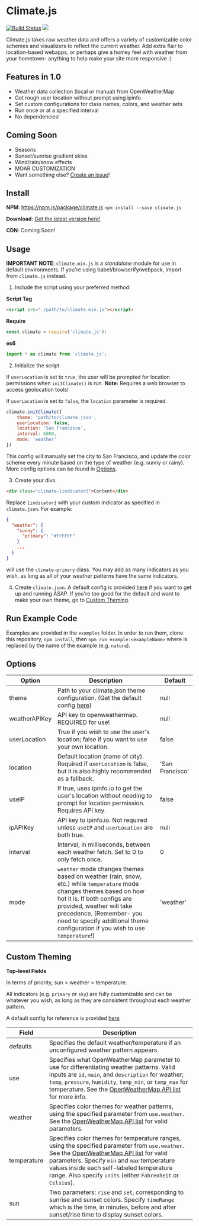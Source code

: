 # Climate.js

[![Build Status](https://travis-ci.org/dbqeo/climate.js.svg?branch=master)](https://travis-ci.org/dbqeo/climate.js)
[![](https://img.shields.io/badge/license-MIT-red.svg)](https://github.com/dbqeo/climate.js)


Climate.js takes raw weather data and offers a variety of customizable color schemes and visualizers to reflect the current weather. Add extra flair to location-based webapps, or perhaps give a homey feel with weather from your hometown- anything to help make your site more responsive :)


## Features in 1.0
 - Weather data collection (local or manual) from OpenWeatherMap
 - Get rough user location without prompt using ipinfo
 - Set custom configurations for class names, colors, and weather sets
 - Run once or at a specified interval
 - No dependencies!

## Coming Soon
 - Seasons
 - Sunset/sunrise gradient skies
 - Wind/rain/snow effects
 - MOAR CUSTOMIZATION
 - Want something else? [Create an issue](https://github.com/dbqeo/climate.js/issues/new)!

## Install

**NPM**: https://npm.js/package/climate.js `npm install --save climate.js`

**Download**: [Get the latest version here!](https://github.com/dbqeo/climate.js/releases/latest)

**CDN**: Coming Soon!

## Usage

**IMPORTANT NOTE**: `climate.min.js` is a *standalone* module for use in default environments. If you're using babel/browserify/webpack, import from `climate.js` instead.

1. Include the script using your preferred method:

**Script Tag**
```html
<script src="./path/to/climate.min.js"></script>
```

**Require**
```javascript
const climate = require('climate.js');
```

**es6**
```javascript
import * as climate from 'climate.js';
```

2. Initialize the script.

If `userLocation` is set to `true`, the user will be prompted for location permissions when `initClimate()` is run. **Note:** Requires a web browser to access geolocation tools!

If `userLocation` is set to `false`, the `location` parameter is required.

```javascript
climate.initClimate({
    theme: 'path/to/climate.json',
    userLocation: false,
    location: 'San Francisco',
    interval: 6000,
    mode: 'weather'
})
```

This config will manually set the city to San Francisco, and update the color scheme every minute based on the type of weather (e.g. sunny or rainy). More config options can be found in [Options](#options).

3. Create your divs.

```html
<div class="climate-[indicator]">Content</div>
```

Replace `[indicator]` with your custom indicator as specified in `climate.json`. For example:

```json
{
  "weather": {
    "sunny": {
      "primary": "#FFFFFF"
    }
    ...
  }
}
```
will use the `climate-primary` class. You may add as many indicators as you wish, as long as all of your weather patterns have the same indicators.

4. Create `climate.json`. A default config is provided [here](https://github.com/dbqeo/climate.js/blob/master/examples/climate.json) if you want to get up and running ASAP. If you're too good for the default and want to make your own theme, go to [Custom Theming](#custom-theming).

## Run Example Code

Examples are provided in the `examples` folder. In order to run them, clone this repository, `npm install`, then `npm run example:<exampleName>` where <exampleName> is replaced by the name of the example (e.g. `nature`).

## Options

| Option        	| Description                                                                                                                                                                                                                                                                  	| Default         	|
|---------------	|------------------------------------------------------------------------------------------------------------------------------------------------------------------------------------------------------------------------------------------------------------------------------	|-----------------	|
| theme         	| Path to your climate.json theme configuration. (Get the default config [here](#))                                                                                                                                                                                            	| null            	|
| weatherAPIKey 	| API key to openweathermap. REQUIRED for use!                                                                                                                                                                                                                                 	| null            	|
| userLocation  	| True if you wish to use the user's location; false if you want to use your own location.                                                                                                                                                                                     	| false           	|
| location      	| Default location (name of city). Required if `userLocation` is false, but it is also highly recommended as a fallback.                                                                                                                                                       	| 'San Francisco' 	|
| useIP         	| If true, uses ipinfo.io to get the user's location without needing to prompt for location permission. Requires API key.                                                                                                                                                      	| false           	|
| ipAPIKey      	| API key to ipinfo.io. Not required unless `useIP` and `userLocation` are both true.                                                                                                                                                                                          	| null            	|
| interval      	| Interval, in milliseconds, between each weather fetch. Set to 0 to only fetch once.                                                                                                                                                                                          	| 0               	|
| mode          	| `weather` mode changes themes based on weather (rain, snow, etc.) while `temperature` mode changes themes based on how hot it is. If both configs are provided, weather will take precedence. (Remember- you need to specify additional theme configuration if you wish to use `temperature`!) 	| 'weather'       	|

## Custom Theming

**Top-level Fields**

In terms of priority, sun > weather > temperature.

All indicators (e.g. `primary` or `sky`) are fully customizable and can be whatever you wish, as long as they are consistent throughout each weather pattern.

A default config for reference is provided [here](https://github.com/dbqeo/climate.js/blob/master/examples/climate.json)

| Field       	| Description                                                                                                                                                                                                                                                                                                                                             	|
|-------------	|---------------------------------------------------------------------------------------------------------------------------------------------------------------------------------------------------------------------------------------------------------------------------------------------------------------------------------------------------------	|
| defaults    	| Specifies the default weather/temperature if an unconfigured weather pattern appears.                                                                                                                                                                                                                                                                   	|
| use         	| Specifies what OpenWeatherMap parameter to use for differentiating weather patterns. Valid inputs are `id`, `main`, and `description` for weather; `temp`, `pressure`, `humidity`, `temp_min`, or `temp_max` for temperature. See the [OpenWeatherMap API list](https://openweathermap.org/weather-conditions) for more info.                           	|
| weather     	| Specifies color themes for weather patterns, using the specified parameter from `use.weather`. See the [OpenWeatherMap API list](https://openweathermap.org/weather-conditions) for valid parameters.                                                                                                                                               	|
| temperature 	| Specifies color themes for temperature ranges, using the specified parameter from `use.weather`. See the [OpenWeatherMap API list](https://openweathermap.org/weather-conditions) for valid parameters. Specify `min` and `max` temperature values inside each self-labeled temperature range. Also specify `units` (either `Fahrenheit` or `Celsius`). 	|
| sun         	| Two parameters: `rise` and `set`, corresponding to sunrise and sunset colors. Specify `timeRange` which is the time, in minutes, before and after sunset/rise time to display sunset colors.                                                                                                                                                            	|                            
